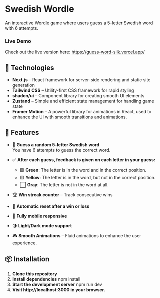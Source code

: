 # Swedish Wordle

An interactive Wordle game where users guess a 5-letter Swedish word with 6 attempts.

### Live Demo

Check out the live version here: https://guess-word-silk.vercel.app/

## 🚀 Technologies

- **Next.js** – React framework for server-side rendering and static site generation
- **Tailwind CSS** – Utility-first CSS framework for rapid styling
- **shadcn/ui** – Component library for creating smooth UI elements
- **Zustand** – Simple and efficient state management for handling game state
- **Framer Motion** – A powerful library for animations in React, used to enhance the UI with smooth transitions and animations.

## 📌 Features

- 🧠 **Guess a random 5-letter Swedish word**  
  You have 6 attempts to guess the correct word.

- ✅ **After each guess, feedback is given on each letter in your guess:**

  - 🟩 **Green**: The letter is in the word and in the correct position.
  - 🟨 **Yellow**: The letter is in the word, but not in the correct position.
  - ⬜ **Gray**: The letter is not in the word at all.

- 🏆 **Win streak counter** – Track consecutive wins

- 🔄 **Automatic reset after a win or loss**

- 📱 **Fully mobile responsive**

- 🌗 **Light/Dark mode support**

- 🎮 **Smooth Animations** – Fluid animations to enhance the user experience.

## 📦 Installation

1. **Clone this repository**
2. **Install dependencies**
   npm install
3. **Start the development server**
   npm run dev
4. **Visit http://localhost:3000 in your browser.**
